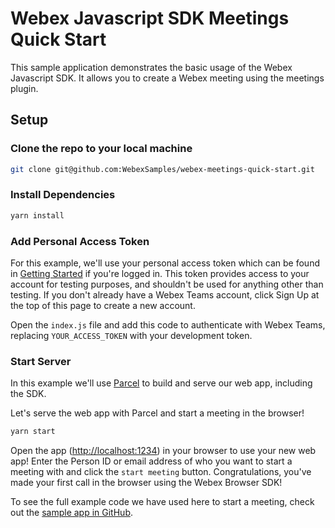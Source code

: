 # Webex Javascript SDK Meetings Quick Start

This sample application demonstrates the basic usage of the Webex Javascript SDK.
It allows you to create a Webex meeting using the meetings plugin.

## Setup

### Clone the repo to your local machine

```bash
git clone git@github.com:WebexSamples/webex-meetings-quick-start.git
```

### Install Dependencies

```bash
yarn install
```

### Add Personal Access Token

For this example, we'll use your personal access token which can be found in [Getting Started](https://developer.webex.com/docs/api/getting-started#accounts-and-authentication) if you're logged in. This token provides access to your account for testing purposes, and shouldn't be used for anything other than testing. If you don't already have a Webex Teams account, click Sign Up at the top of this page to create a new account.

Open the `index.js` file and add this code to authenticate with Webex Teams, replacing `YOUR_ACCESS_TOKEN` with your development token.

### Start Server

In this example we'll use [Parcel](https://parceljs.org/) to build and serve our web app, including the SDK.

Let's serve the web app with Parcel and start a meeting in the browser!

```bash
yarn start
```

Open the app ([http://localhost:1234](http://localhost:1234/)) in your browser to use your new web app! 
Enter the Person ID or email address of who you want to start a meeting with and click the `start meeting` button. 
Congratulations, you've made your first call in the browser using the Webex Browser SDK!

To see the full example code we have used here to start a meeting, check out the [sample app in GitHub](https://github.com/webex/webex-js-sdk/tree/master/packages/node_modules/samples/browser-single-party-call).
